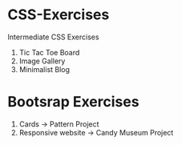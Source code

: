 # CSS-Exercises
Intermediate CSS Exercises

1. Tic Tac Toe Board
2. Image Gallery
3. Minimalist Blog

# Bootsrap Exercises
1. Cards -> Pattern Project
2. Responsive website -> Candy Museum Project
